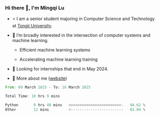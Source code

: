 ### Hi there 👋, I'm Mingqi Lu

- :star: I am a senior student majoring in Computer Science and Technology at [Tongji University](https://en.tongji.edu.cn/p/#/).

- :thinking: I’m broadly interested in the intersection of computer systems and machine learning.

  - Efficient machine learning systems

  - Accelerating machine learning training

- :seedling: Looking for internships that end in May 2024.

- 💬 More about me ([website](https://lmqqqqqq.github.io/))

<!--START_SECTION:waka-->

```rust
From: 09 March 2025 - To: 16 March 2025

Total Time: 10 hrs 9 mins

Python       9 hrs 48 mins   >>>>>>>>>>>>>>>>>>>>>>>>-   94.62 %
Other        12 mins         >------------------------   02.04 %
```

<!--END_SECTION:waka-->

